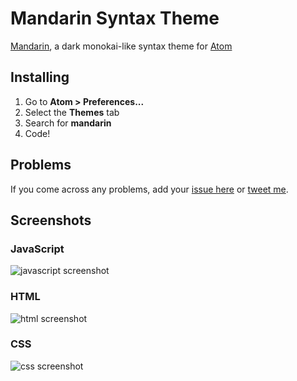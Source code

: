 Mandarin Syntax Theme
=====================

[Mandarin](https://atom.io/themes/mandarin-syntax), a dark monokai-like syntax theme for [Atom](https://atom.io)


Installing
----------

1. Go to **Atom > Preferences...**
2. Select the **Themes** tab
3. Search for **mandarin**
4. Code!


Problems
--------

If you come across any problems, add your [issue here](https://github.com/jakedeichert/mandarin-syntax/issues) or [tweet me](https://twitter.com/jakedeichert).



Screenshots
-----------

### JavaScript
![javascript screenshot](https://cloud.githubusercontent.com/assets/1631044/2688443/273165c2-c2a0-11e3-80e3-2c18d4cb4f61.png)


### HTML
![html screenshot](https://cloud.githubusercontent.com/assets/1631044/2688444/319d2e38-c2a0-11e3-8b21-1888032d8c45.png)


### CSS
![css screenshot](https://cloud.githubusercontent.com/assets/1631044/2688445/3b1bf4a8-c2a0-11e3-9585-f88f15ba6df6.png)
